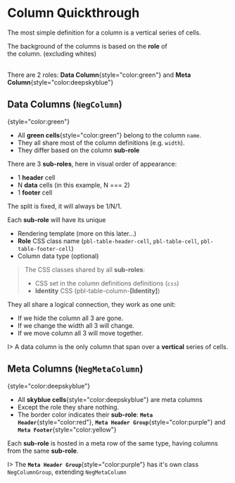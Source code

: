 # Column Quickthrough

The most simple definition for a column is a vertical series of cells.

<div fxLayoutAlign="start stretch">
  <div fxFlex="0 1 332px" class="col-quickthrough-table1">
    <pbl-table showFooter [columns]="columns" vScrollNone
              [dataSource]="[ { id: 1, name: 'John', age: 25 }, { id: 2, name: 'Tom', age: 44 } ]"></pbl-table>
  </div>
  <div fxLayoutAlign="center center">
    <div class="text-subtitle" style="width: 75%">
      The background of the columns is based on the <b>role</b> of the column. (excluding whites)
    </div>
  </div>
</div>
<br>

There are 2 roles: **Data Column**{style="color:green"} and **Meta Column**{style="color:deepskyblue"}

## Data Columns (`NegColumn`)
{style="color:green"}

- All **green cells**{style="color:green"} belong to the column `name`.
- They all share most of the column definitions (e.g. `width`).
- They differ based on the column **sub-role**

There are 3 **sub-roles**, here in visual order of appearance:

- 1 **header** cell
- N **data** cells (in this example, N === 2)
- 1 **footer** cell

The split is fixed, it will always be 1/N/1.

Each **sub-role** will have its unique

- Rendering template (more on this later...)
- **Role** CSS class name (`pbl-table-header-cell`, `pbl-table-cell`, `pbl-table-footer-cell`)
- Column data type (optional)

> The CSS classes shared by all **sub-roles**:
>
> - CSS set in the column definitions definitions (`css`) 
> - **Identity** CSS (pbl-table-column-**[Identity]**)

They all share a logical connection, they work as one unit:

- If we hide the column all 3 are gone.
- If we change the width all 3 will change.
- If we move column all 3 will move together.

I> A data column is the only column that span over a **vertical** series of cells.

## Meta Columns (`NegMetaColumn`)
{style="color:deepskyblue"}

- All **skyblue cells**{style="color:deepskyblue"} are meta columns
- Except the role they share nothing.
- The border color indicates their **sub-role**: **`Meta Header`**{style="color:red"}, **`Meta Header Group`**{style="color:purple"} and **`Meta Footer`**{style="color:yellow"}

Each **sub-role** is hosted in a meta row of the same type, having columns from the same **sub-role**.

I> The **`Meta Header Group`**{style="color:purple"} has it's own class `NegColumnGroup`, extending `NegMetaColumn`
